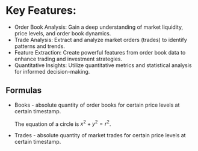# Key Features:

* Order Book Analysis: Gain a deep understanding of market liquidity, price levels, and order book dynamics.
* Trade Analysis: Extract and analyze market orders (trades) to identify patterns and trends.
* Feature Extraction: Create powerful features from order book data to enhance trading and investment strategies.
* Quantitative Insights: Utilize quantitative metrics and statistical analysis for informed decision-making.


## Formulas

* Books - absolute quantity of order books for certain price levels at certain timestamp.

  The equation of a circle is $x^2 + y^2 = r^2$.

  
* Trades - absolute quantity of market trades for certain price levels at certain timestamp.
